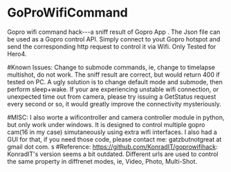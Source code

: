 # GoProWifiCommand
Gopro wifi command hack---a sniff result of Gopro App . 
The Json file can be used as a Gopro control API. 
Simply connect to yout Gopro hotspot and send the corresponding http request to control it via Wifi. Only Tested for Hero4.

#Known Issues:
Change to submode commands, ie, change to timelapse multishot, do not work. The sniff result are correct, but would return 400 if tested on PC. A ugly solution is to change default mode and submode, then perform sleep+wake.
If your are experiencing unstable wifi connection, or unexpected time out from camera, please try issuing a GetStatus request every second or so, it would greatly improve the connectivity mysteriously.

#MISC:
I also worte a wificontroller and camera controller module in python, but only work under windows. It is designed to control multiple gopro cam(16 in my case) simutaneously using extra wifi interfaces. I also had a GUI for that, if you need those code, please contact me: gatzbutnotgreat at gmail dot com.
s
#Reference:
https://github.com/KonradIT/goprowifihack: KonradIT's version seems a bit outdated. Different urls are used to control the same property in diffrenet modes, ie, Video, Photo, Multi-Shot.
